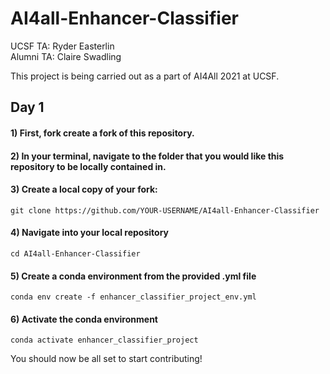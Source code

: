 # AI4all-Enhancer-Classifier
UCSF TA: Ryder Easterlin <br> Alumni TA: Claire Swadling

This project is being carried out as a part of AI4All 2021 at UCSF. 

## Day 1

#### 1) First, fork create a fork of this repository.

#### 2) In your terminal, navigate to the folder that you would like this repository to be locally contained in. 

#### 3) Create a local copy of your fork:

```
git clone https://github.com/YOUR-USERNAME/AI4all-Enhancer-Classifier
```

#### 4) Navigate into your local repository

```
cd AI4all-Enhancer-Classifier
```

#### 5) Create a conda environment from the provided .yml file

```
conda env create -f enhancer_classifier_project_env.yml
```

#### 6) Activate the conda environment

```
conda activate enhancer_classifier_project
```

You should now be all set to start contributing!

